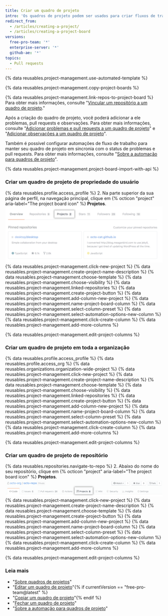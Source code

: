 ```yaml
---
title: Criar um quadro de projeto
intro: 'Os quadros de projeto podem ser usados para criar fluxos de trabalho personalizados adequados às suas necessidades, como rastreamento e priorização de trabalho de recursos específicos, roteiros abrangentes ou, até mesmo, checklists de versão.'
redirect_from:
  - /articles/creating-a-project/
  - /articles/creating-a-project-board
versions:
  free-pro-team: '*'
  enterprise-server: '*'
  github-ae: '*'
topics:
  - Pull requests
---
```


{% data reusables.project-management.use-automated-template %}

{% data reusables.project-management.copy-project-boards %}

{% data reusables.project-management.link-repos-to-project-board %} Para obter mais informações, consulte "[Vincular um repositório a um quadro de projeto](/articles/linking-a-repository-to-a-project-board)."

Após a criação do quadro de projeto, você poderá adicionar a ele problemas, pull requests e observações. Para obter mais informações, consulte "[Adicionar problemas e pull requests a um quadro de projeto](/articles/adding-issues-and-pull-requests-to-a-project-board)" e "[Adicionar observações a um quadro de projeto](/articles/adding-notes-to-a-project-board)".

Também é possível configurar automações de fluxo de trabalho para manter seu quadro de projeto em sincronia com o status de problemas e pull requests. Para obter mais informações, consulte "[Sobre a automação para quadros de projeto](/articles/about-automation-for-project-boards)".

{% data reusables.project-management.project-board-import-with-api %}

### Criar um quadro de projeto de propriedade do usuário

{% data reusables.profile.access_profile %}
2. Na parte superior da sua página de perfil, na navegação principal, clique em
{% octicon "project" aria-label="The project board icon" %} **Projetos**.
![Aba Project (Projeto)](/assets/images/help/projects/user-projects-tab.png)
{% data reusables.project-management.click-new-project %}
{% data reusables.project-management.create-project-name-description %}
{% data reusables.project-management.choose-template %}
{% data reusables.project-management.choose-visibility %}
{% data reusables.project-management.linked-repositories %}
{% data reusables.project-management.create-project-button %}
{% data reusables.project-management.add-column-new-project %}
{% data reusables.project-management.name-project-board-column %}
{% data reusables.project-management.select-column-preset %}
{% data reusables.project-management.select-automation-options-new-column %}
{% data reusables.project-management.click-create-column %}
{% data reusables.project-management.add-more-columns %}

{% data reusables.project-management.edit-project-columns %}

### Criar um quadro de projeto em toda a organização

{% data reusables.profile.access_profile %}
{% data reusables.profile.access_org %}
{% data reusables.organizations.organization-wide-project %}
{% data reusables.project-management.click-new-project %}
{% data reusables.project-management.create-project-name-description %}
{% data reusables.project-management.choose-template %}
{% data reusables.project-management.choose-visibility %}
{% data reusables.project-management.linked-repositories %}
{% data reusables.project-management.create-project-button %}
{% data reusables.project-management.add-column-new-project %}
{% data reusables.project-management.name-project-board-column %}
{% data reusables.project-management.select-column-preset %}
{% data reusables.project-management.select-automation-options-new-column %}
{% data reusables.project-management.click-create-column %}
{% data reusables.project-management.add-more-columns %}

{% data reusables.project-management.edit-project-columns %}

### Criar um quadro de projeto de repositório

{% data reusables.repositories.navigate-to-repo %}
2. Abaixo do nome do seu repositório, clique em
{% octicon "project" aria-label="The project board icon" %} **Projetos**.
![Aba Project (Projeto)](/assets/images/help/projects/repo-tabs-projects.png)
{% data reusables.project-management.click-new-project %}
{% data reusables.project-management.create-project-name-description %}
{% data reusables.project-management.choose-template %}
{% data reusables.project-management.create-project-button %}
{% data reusables.project-management.add-column-new-project %}
{% data reusables.project-management.name-project-board-column %}
{% data reusables.project-management.select-column-preset %}
{% data reusables.project-management.select-automation-options-new-column %}
{% data reusables.project-management.click-create-column %}
{% data reusables.project-management.add-more-columns %}

{% data reusables.project-management.edit-project-columns %}

### Leia mais

- "[Sobre quadros de projetos](/articles/about-project-boards)"
- "[Editar um quadro de projeto](/articles/editing-a-project-board)"{% if currentVersion == "free-pro-team@latest" %}
- "[Copiar um quadro de projeto](/articles/copying-a-project-board)"{% endif %}
- "[Fechar um quadro de projeto](/articles/closing-a-project-board)"
- "[Sobre a automação para quadros de projeto](/articles/about-automation-for-project-boards)"
